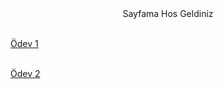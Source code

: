 <html>
<head>
<title>Burak Gulirmak</title>
</head>

<center>Sayfama Hos Geldiniz</center>

<br><a href="https://github.com/BurakGulirmak/BurakGulirmak.github.io/blob/master/CV.html">Ödev 1</a> </br>

<br><a href="">Ödev 2</a> </br>

</html>

